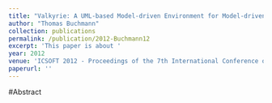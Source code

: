 ```yaml
---
title: "Valkyrie: A UML-based Model-driven Environment for Model-driven Software Engineering"
author: "Thomas Buchmann"
collection: publications
permalink: /publication/2012-Buchmann12
excerpt: 'This paper is about '
year: 2012
venue: 'ICSOFT 2012 - Proceedings of the 7th International Conference on Software Paradigm Trends, Rome, Italy, 24 - 27 July, 2012'
paperurl: ''
---
```


#Abstract
